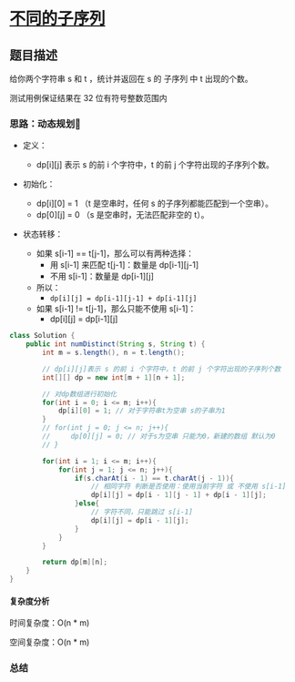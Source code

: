 # [不同的子序列](不同的子序列"[题目地址](https://leetcode.cn/problems/distinct-subsequences/description/)")

## 题目描述
给你两个字符串 s 和 t ，统计并返回在 s 的 子序列 中 t 出现的个数。

测试用例保证结果在 32 位有符号整数范围内

### 思路：动态规划🌟

- 定义：
  - dp[i][j] 表示 s 的前 i 个字符中，t 的前 j 个字符出现的子序列个数。

- 初始化：
  - dp[i][0] = 1 （t 是空串时，任何 s 的子序列都能匹配到一个空串）。
  - dp[0][j] = 0 （s 是空串时，无法匹配非空的 t）。

- 状态转移：
  - 如果 s[i-1] == t[j-1]，那么可以有两种选择：
    - 用 s[i-1] 来匹配 t[j-1]：数量是 dp[i-1][j-1]
    - 不用 s[i-1]：数量是 dp[i-1][j]
  - 所以：
    - `dp[i][j] = dp[i-1][j-1] + dp[i-1][j]`
  - 如果 s[i-1] != t[j-1]，那么只能不使用 s[i-1]：
    - dp[i][j] = dp[i-1][j]


```java
class Solution {
    public int numDistinct(String s, String t) {
        int m = s.length(), n = t.length();

        // dp[i][j]表示 s 的前 i 个字符中，t 的前 j 个字符出现的子序列个数
        int[][] dp = new int[m + 1][n + 1]; 

        // 对dp数组进行初始化
        for(int i = 0; i <= m; i++){
            dp[i][0] = 1; // 对于字符串t为空串 s的子串为1
        }
        // for(int j = 0; j <= n; j++){
        //     dp[0][j] = 0; // 对于s为空串 只能为0，新建的数组 默认为0 
        // }

        for(int i = 1; i <= m; i++){
            for(int j = 1; j <= n; j++){
                if(s.charAt(i - 1) == t.charAt(j - 1)){
                    // 相同字符 判断是否使用：使用当前字符 或 不使用 s[i-1]
                    dp[i][j] = dp[i - 1][j - 1] + dp[i - 1][j];
                }else{
                    // 字符不同，只能跳过 s[i-1]
                    dp[i][j] = dp[i - 1][j];
                }
            }
        }

        return dp[m][n];
    }
}
```

#### 复杂度分析
时间复杂度：O(n * m)

空间复杂度：O(n * m)

### 总结

